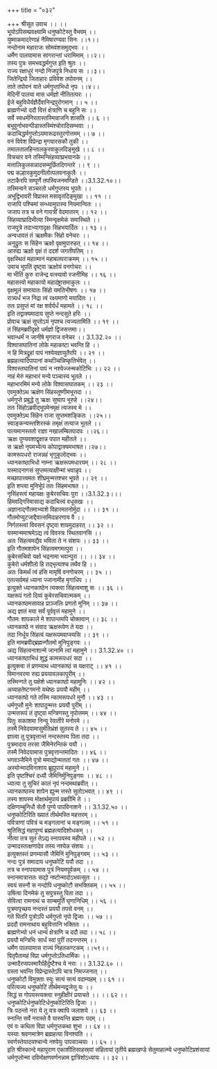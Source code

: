 +++
title = "०३२"

+++
श्रीसूत उवाच ।। ।।  
भूयोऽपिसम्प्रवक्ष्यामि धनुष्कोटेस्तु वैभवम् ।।  
युष्माकमादरेणाहं नैमिषारण्यवा सिनः ।।१।।  
नन्दोनाम महाराजः सोमवंशसमुद्भवः ।।  
धर्मेण पालयामास सागरान्तां धरामिमाम् ।।२।।  
तस्य पुत्रः समभवद्धर्मगुप्त इति श्रुतः ।।  
राज्य रक्षाधुरं नन्दो निजपुत्रे निधाय सः ।।३।।  
जितेन्द्रियो जिताहारः प्रविवेश तपोवनम् ।।  
ताते तपोवनं याते धर्मगुप्ताभिधो नृपः ।।४।।  
मेदिनीं पालया मास धर्मज्ञो नीतितत्परः ।।  
ईजे बहुविधैर्यज्ञैर्देवानिन्द्रपुरोगमान् ।। ५ ।।  
ब्राह्मणेभ्यो ददौ वित्तं क्षेत्राणि च बहूनि सः ।।  
सर्वे स्वधर्मनिरतास्तस्मिन्राजनि शासति ।। ६ ।।  
बभूवुर्नाभवन्पीडास्तस्मिंश्चोरादिसम्भवाः ।।  
कदाचिद्धर्मगुप्तोऽयमारूढस्तुरगोत्तमम् ।। ७ ।।  
वनं विवेश विप्रेन्द्रा मृगयारसकौ तुकी ।।  
तमालतालहिन्तालकुरवाकुलदिङ्मुखे ।। ८ ।।  
विचचार वने तस्मिन्सिंहव्याघ्रभयानके ।।  
मत्तालिकुलसन्नादसम्मूर्छितदिगन्तरे ।। ९ ।।  
पद्म कल्हारकुमुदनीलोत्पलवनाकुलैः ।।  
तटाकैरपि सम्पूर्णे तपस्विजनमण्डिते ।।3.1.32.१०।।  
तस्मिन्वने सञ्चरतो धर्मगुप्तस्य भूपतेः ।।  
अभूद्विभावरी विप्रास्त मसावृतदिङ्मुखा ।। ११ ।।  
राजापि पश्चिमां सन्ध्यामुपास्य नियमान्वितः ।।  
जजाप तत्र च वने गायत्रीं वेदमातरम् ।। १२ ।।  
सिंहव्याघ्रादिभीत्या स्मिन्वृक्षमेकं समास्थिते ।।  
राजपुत्रे तदाभ्यागादृक्षः सिंहभयार्दितः ।। १३ ।।  
अन्वधावतं तं ऋक्षमैकः सिंहो वनेचरः ।।  
अनुद्रुतः स सिंहेन ऋक्षो वृक्षमुपारुहत् ।। १४ ।।  
आरुह्य ऋक्षो वृक्षं तं ददर्श जगतीपतिम् ।।  
वृक्षस्थितं महात्मानं महाबलपराक्रमम् ।। १५ ।।  
उवाच भूपतिं दृष्ट्वा ऋक्षोयं वनगोचरः ।।  
मा भीतिं कुरु राजेन्द्र वत्स्यावो रजनीमिह ।। १६ ।।  
महासत्त्वो महाकायो महादंष्ट्रासमाकुलः ।।  
वृक्षमूलं समायातः सिंहो यमतिभीषणः ।। १७ ।।  
रात्र्यर्धं भज निद्रा त्वं रक्ष्यमाणो मयादितः ।।  
ततः प्रसुप्तं मां रक्ष शर्वर्यर्धं महामते ।। १८ ।।  
इति तद्वाक्यमादाय सुप्ते नन्दसुते हरिः ।।  
प्रोवाच ऋक्षं सुप्तोऽयं नृपश्च त्यज्यतामिति ।। १९ ।।  
तं सिंहमब्रवीदृक्षो धर्मज्ञो द्विजसत्तमाः।।  
भवान्धर्मं न जानीषे मृगराज वनेचर ।। 3.1.32.२० ।।  
विश्वासघातिनां लोके महाकष्टा भवन्ति हि ।।  
न हि मित्रद्रुहां पापं नश्येयज्ञायुतैरपि ।। २१ ।।  
ब्रह्महत्यादिपापानां कथञ्चिन्निष्कृतिर्भवेत् ।।  
विश्वस्तघातिनां पापं न नश्येज्जन्मकोटिभिः ।। २२ ।।  
नाहं मेरुं महाभारं मन्ये पञ्चास्य भूतले ।।  
महाभारमिमं मन्ये लोके विश्वासघातकम् ।। २३ ।।  
एवमुक्तेऽथ ऋक्षेण सिंहस्तूष्णीमभूत्तदा ।।  
धर्मगुप्ते प्रबुद्धे तु ऋक्षः सुष्वाप भूरुहे ।।२४।।  
ततः सिंहोऽब्रवीद्भूपमेनमृक्षं त्यजस्व मे ।।  
एवमुक्तेऽथ सिंहेन राजा सुप्तमशङ्कितः ।।२५।।  
स्वाङ्कन्यस्तशिरस्कं तमृक्षं तत्याज भूतले ।।  
पात्यमानस्ततो राज्ञा नखालम्बितपादपः ।।२६।।  
ऋक्षः पुण्यवशाद्वृक्षान्न पपात महीतले ।।  
स ऋक्षो नृपमभ्येत्य कोपाद्वाक्यमभाषत।।२७।।  
कामरूपधरो राजन्नहं भृगुकुलोद्भवः ।।  
ध्यानकाष्ठाभिधो नाम्ना ऋक्षरूपमधारयम् ।। २८ ।।  
यस्मादनागसं सुप्तमत्याक्षीन्मां भवान्नृप ।।  
मच्छापात्त्वमतः शीघ्रमुन्मत्तश्चर भूपते ।। २९ ।।  
इति शप्त्वा मुनिर्भूपं ततः सिंहमभाषत ।।  
नृसिंहस्त्वं महायक्षः कुबेरसचिवः पुरा ।।3.1.32.३।।।  
हिमवद्गिरिमासाद्य कदाचित्त्वं वधूसखः ।।  
अज्ञानाद्गौतमाभ्याशे विहारमतनोर्मुदा ।। ।। ३१ ।।  
गौतमोप्युटजाद्दैवात्समिदाहरणाय वै ।।  
निर्गतस्त्वां विवसनं दृष्ट्वा शापमुदाहरत् ।। ३२ ।।  
यस्मान्ममाश्रमेऽद्य त्वं विवस्त्रः स्थितवानसि ।।  
अतः सिंहत्वमद्यैव भविता ते न संशयः ।। ३३ ।।  
इति गौतमशापेन सिंहत्वमगमत्पुरा ।।  
कुबेरसचिवो यक्षो भद्रनामा भवान्पुरा ।। ।। ३४ ।।  
कुबेरो धर्मशीलो हि तद्भृत्याश्च तथैव हि ।।  
अतः किमर्थं त्वं हंसि मामृषिं वनगोचरम् ।। ३५ ।।  
एतत्सर्वमहं ध्याना ज्जानामीह मृगाधिप ।।  
इत्युक्ते ध्यानकाष्ठेन त्यक्त्वा सिंहत्वमाशु सः ।। ३६ ।।  
यक्षरूपं गतो दिव्यं कुबेरसचिवात्मकम् ।।  
ध्यानकाष्ठमसावाह प्राञ्जलिः प्रणतो मुनिम् ।। ३७ ।।  
अद्य ज्ञातं मया सर्वं पूर्ववृत्तं महामुने ।।  
गौतमः शापकाले मे शापान्तमपि चोक्तवान् ।। ३८ ।।  
ध्यानकाष्ठे न संवाद ऋक्षरूपेण ते यदा ।।  
तदा निर्धूय सिंहत्वं यक्षरूपमवाप्स्यसि ।। ३९ ।।  
इति मामब्रवीद्ब्रह्मन्गौतमो मुनिपुङ्गवः ।।  
अद्य सिंहत्वनाशान्मे जानामि त्वां महामुने ।। 3.1.32.४० ।।  
ध्यानकाष्ठाभिधं शुद्धं कामरूपधरं सदा ।।  
इत्युक्त्वा तं प्रणम्याथ ध्यानकाष्ठं स यक्षराट् ।। ४१ ।।  
विमानवरमा रुह्य प्रययावलकापुरीम् ।।  
तस्मिन्गते तु यक्षेशे ध्यानकाष्ठो महामुनिः ।। ४२ ।।  
अव्याहतेष्टगमनो यथेष्ठः प्रययौ महीम् ।।  
ध्यानकाष्ठे गते तस्मि न्कामरूपधरे मुनौ ।। ४३ ।।  
धर्मगुप्तौ मुनेः शापादुन्मत्तः प्रययौ पुरीम् ।।  
उन्मत्तरूपं तं दृष्ट्वा मन्त्रिणस्तु नृपोत्तमम् ।। ४४ ।।  
पितुः सकाशमा निन्यू रेवातीरे मनोरमे ।।  
तस्मै निवेदयामासुर्मतिभ्रंशं सुतस्य ते ।। ४५ ।।  
ज्ञात्वा तु पुत्रवृत्तान्तं नन्दस्तस्य पिता तदा ।।  
पुत्रमादाय तरसा जैमिनेरन्तिकं ययौ ।।  
तस्मै निवेदयामास पुत्रवृत्तान्तमादितः ।। ४६ ।।  
भगवञ्जैमिने पुत्रो ममाद्योन्मत्ततां गतः ।। ४७ ।।  
अस्योन्मादविनाशाय ब्रूह्युपायं महामुने ।।  
इति पृष्टश्चिरं दध्यौ जैमिनिर्मुनिपुङ्गवः ।। ४८ ।।  
ध्यात्वा तु सुचिरं कालं नृपं नन्दमथाब्रवीत् ।।  
ध्यानकाष्ठस्य शापेन ह्युन्म त्तस्ते सुतोऽभवत् ।। ४९ ।।  
तस्य शापस्य मोक्षार्थमुपायं प्रब्रवीमि ते ।।  
दक्षिणाम्बुनिधौ सेतौ पुण्ये पापविनाशने ।। 3.1.32.५० ।।  
धनुष्कोटिरिति ख्यातं तीर्थमस्ति महत्तरम् ।।  
पवित्राणां पवित्रं च मङ्गलानां च मङ्गलम् ।। ५१ ।।  
श्रुतिसिद्धं महापुण्यं ब्रह्महत्यादिशोधकम् ।।  
नीत्वा तत्र सुतं तेऽद्य स्नापयस्व महीपते ।। ५२ ।।  
उन्मादस्तत्क्षणादेव तस्य नश्येन्न संशयः ।।  
इत्युक्तस्तं प्रणम्यासौ जैमिनिं मुनिपुङ्गवम् ।। ५३ ।।  
नन्दः पुत्रं समादाय धनुष्कोटिं ययौ तदा ।।  
तत्र च स्नापयामास पुत्रं नियमपूर्वकम् ।। ५४ ।।  
स्नानमात्रात्ततः सद्यो नष्टोन्मादोऽभवत्सुतः ।।  
स्वयं सस्नौ स नन्दोपि धनुष्कोटौ सभक्तिकम् ।। ५५ ।।  
 उषित्वा दिनमेकं तु सपुत्रस्तु पिता तदा ।।  
सेवित्वा रामनाथं च साम्बमूर्तिं घृणानिधिम् ।। ५६ ।।  
पुत्रमापृच्छय नन्दस्तं प्रययौ तपसे वनम् ।।  
गते पितरि पुत्रोऽपि धर्मगुप्तो नृपो द्विजाः ।। ५७ ।।  
प्रददौ रामनाथाय बहुवित्तानि भक्तितः ।।  
ब्राह्मणेभ्यो धनं धान्यं क्षेत्राणि च ददौ तदा ।। ५८ ।।  
प्रययौ मन्त्रिभिः सार्धं स्वां पुरीं तदनन्तरम् ।।  
धर्मेण पालयामास राज्यं निहतकण्टकम् ।।५९।।  
पितृपैतामहं विप्रा धर्मगुप्तोऽतिधार्मिकः ।।  
उन्मादैरप्यपस्मारैर्ग्रहैर्दुष्टैश्च ये नराः ।। 3.1.32.६० ।।  
ग्रस्ता भवन्ति विप्रेन्द्रास्तेऽपि चात्र निमज्जनात् ।।  
धनुष्कोटौ विमुक्ताः स्युः सत्यं सत्यं वदाम्यहम् ।। ६१ ।।  
परित्यज्य धनुष्कोटिं तीर्थमन्यद्व्रजेत्तु यः ।।  
सिद्धं स गोपयस्त्यक्त्वा स्नुहीक्षीरं प्रयाचते ।। ।। ६२ ।।  
धनुष्कोटिर्धनुष्कोटिर्धनुष्कोटिरिति द्विजाः ।।  
त्रिः पठन्तो नरा ये तु यत्र क्वापि जलाशये ।। ६३ ।।  
स्नान्ति सर्वे नरास्ते वै यास्यन्ति ब्रह्मणः पदम् ।।  
एवं वः कथिता विप्रा धर्मगुप्तकथा शुभा ।। ६४ ।।  
यस्याः श्रवणमात्रेण ब्रह्महत्या विनश्यति ।।  
स्वर्णस्तेयादयश्चान्ये नश्येयुः पापसञ्चयाः ।। ६५ ।।  
इति श्रीस्कान्दे महापुराण एकाशीतिसाहस्र्यां संहितायां तृतीये ब्रह्मखण्डे सेतुमाहात्म्ये धनुष्कोटिप्रशंसायां धर्मगुप्तोन्मा दविमोक्षणवर्णनन्नाम द्वात्रिंशोऽध्यायः ।। ३२ ।।